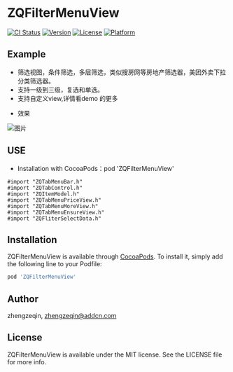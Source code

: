 # ZQFilterMenuView

[![CI Status](https://img.shields.io/travis/acct<blob>=0xE69D8EE69993E696B9/ZQFilterMenuView.svg?style=flat)](https://travis-ci.org/acct<blob>=0xE69D8EE69993E696B9/ZQFilterMenuView)
[![Version](https://img.shields.io/cocoapods/v/ZQFilterMenuView.svg?style=flat)](https://cocoapods.org/pods/ZQFilterMenuView)
[![License](https://img.shields.io/cocoapods/l/ZQFilterMenuView.svg?style=flat)](https://cocoapods.org/pods/ZQFilterMenuView)
[![Platform](https://img.shields.io/cocoapods/p/ZQFilterMenuView.svg?style=flat)](https://cocoapods.org/pods/ZQFilterMenuView)

## Example

- 筛选视图，条件筛选，多层筛选，类似搜房网等房地产筛选器，美团外卖下拉分类筛选器。
- 支持一级到三级，复选和单选。
- 支持自定义view,详情看demo 的更多
* 效果

![图片](https://github.com/zeqinjie/ZQFilterMenuView/blob/master/assets/123.gif)

## USE

- Installation with CocoaPods：pod 'ZQFilterMenuView'
```objc
#import "ZQTabMenuBar.h"
#import "ZQTabControl.h"
#import "ZQItemModel.h"
#import "ZQTabMenuPriceView.h"
#import "ZQTabMenuMoreView.h"
#import "ZQTabMenuEnsureView.h"
#import "ZQFliterSelectData.h"
```


## Installation

ZQFilterMenuView is available through [CocoaPods](https://cocoapods.org). To install
it, simply add the following line to your Podfile:

```ruby
pod 'ZQFilterMenuView'
```

## Author

zhengzeqin, zhengzeqin@addcn.com

## License

ZQFilterMenuView is available under the MIT license. See the LICENSE file for more info.
